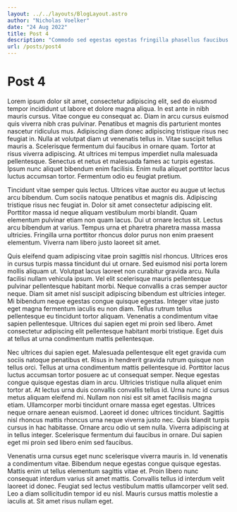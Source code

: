 ```yaml
---
layout: ../../layouts/BlogLayout.astro
author: "Nicholas Voelker"
date: "24 Aug 2022"
title: Post 4
description: "Commodo sed egestas egestas fringilla phasellus faucibus scelerisque eleifend. Diam donec adipiscing tristique risus. Commodo elit at imperdiet dui accumsan sit amet."
url: /posts/post4
---
```


# Post 4

Lorem ipsum dolor sit amet, consectetur adipiscing elit, sed do eiusmod tempor incididunt ut labore et dolore magna aliqua. In est ante in nibh mauris cursus. Vitae congue eu consequat ac. Diam in arcu cursus euismod quis viverra nibh cras pulvinar. Penatibus et magnis dis parturient montes nascetur ridiculus mus. Adipiscing diam donec adipiscing tristique risus nec feugiat in. Nulla at volutpat diam ut venenatis tellus in. Vitae suscipit tellus mauris a. Scelerisque fermentum dui faucibus in ornare quam. Tortor at risus viverra adipiscing. At ultrices mi tempus imperdiet nulla malesuada pellentesque. Senectus et netus et malesuada fames ac turpis egestas. Ipsum nunc aliquet bibendum enim facilisis. Enim nulla aliquet porttitor lacus luctus accumsan tortor. Fermentum odio eu feugiat pretium.

Tincidunt vitae semper quis lectus. Ultrices vitae auctor eu augue ut lectus arcu bibendum. Cum sociis natoque penatibus et magnis dis. Adipiscing tristique risus nec feugiat in. Dolor sit amet consectetur adipiscing elit. Porttitor massa id neque aliquam vestibulum morbi blandit. Quam elementum pulvinar etiam non quam lacus. Dui ut ornare lectus sit. Lectus arcu bibendum at varius. Tempus urna et pharetra pharetra massa massa ultricies. Fringilla urna porttitor rhoncus dolor purus non enim praesent elementum. Viverra nam libero justo laoreet sit amet.

Quis eleifend quam adipiscing vitae proin sagittis nisl rhoncus. Ultrices eros in cursus turpis massa tincidunt dui ut ornare. Sed euismod nisi porta lorem mollis aliquam ut. Volutpat lacus laoreet non curabitur gravida arcu. Nulla facilisi nullam vehicula ipsum. Vel elit scelerisque mauris pellentesque pulvinar pellentesque habitant morbi. Neque convallis a cras semper auctor neque. Diam sit amet nisl suscipit adipiscing bibendum est ultricies integer. Mi bibendum neque egestas congue quisque egestas. Integer vitae justo eget magna fermentum iaculis eu non diam. Tellus rutrum tellus pellentesque eu tincidunt tortor aliquam. Venenatis a condimentum vitae sapien pellentesque. Ultrices dui sapien eget mi proin sed libero. Amet consectetur adipiscing elit pellentesque habitant morbi tristique. Eget duis at tellus at urna condimentum mattis pellentesque.

Nec ultrices dui sapien eget. Malesuada pellentesque elit eget gravida cum sociis natoque penatibus et. Risus in hendrerit gravida rutrum quisque non tellus orci. Tellus at urna condimentum mattis pellentesque id. Porttitor lacus luctus accumsan tortor posuere ac ut consequat semper. Neque egestas congue quisque egestas diam in arcu. Ultricies tristique nulla aliquet enim tortor at. At lectus urna duis convallis convallis tellus id. Urna nunc id cursus metus aliquam eleifend mi. Nullam non nisi est sit amet facilisis magna etiam. Ullamcorper morbi tincidunt ornare massa eget egestas. Ultrices neque ornare aenean euismod. Laoreet id donec ultrices tincidunt. Sagittis nisl rhoncus mattis rhoncus urna neque viverra justo nec. Quis blandit turpis cursus in hac habitasse. Ornare arcu odio ut sem nulla. Viverra adipiscing at in tellus integer. Scelerisque fermentum dui faucibus in ornare. Dui sapien eget mi proin sed libero enim sed faucibus.

Venenatis urna cursus eget nunc scelerisque viverra mauris in. Id venenatis a condimentum vitae. Bibendum neque egestas congue quisque egestas. Mattis enim ut tellus elementum sagittis vitae et. Proin libero nunc consequat interdum varius sit amet mattis. Convallis tellus id interdum velit laoreet id donec. Feugiat sed lectus vestibulum mattis ullamcorper velit sed. Leo a diam sollicitudin tempor id eu nisl. Mauris cursus mattis molestie a iaculis at. Sit amet risus nullam eget.
